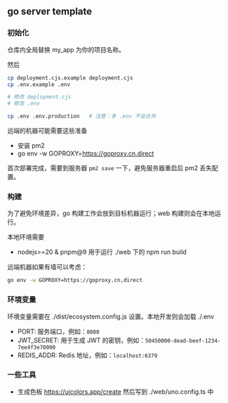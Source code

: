 ## go server template

### 初始化

仓库内全局替换 my_app 为你的项目名称。

然后

```sh
cp deployment.cjs.example deployment.cjs
cp .env.example .env

# 修改 deployment.cjs
# 修改 .env

cp .env .env.production   # 注意：多 .env 不会合并
```

远端的机器可能需要这些准备

- 安装 pm2
- go env -w GOPROXY=https://goproxy.cn,direct

首次部署完成，需要到服务器 `pm2 save` 一下，避免服务器重启后 pm2 丢失配置。

### 构建

为了避免环境差异，go 构建工作会放到目标机器运行；web 构建则会在本地运行。

本地环境需要

- nodejs>=20 & pnpm@9 用于运行 ./web 下的 npm run build

远端机器如果有墙可以考虑：

```sh
go env -w GOPROXY=https://goproxy.cn,direct
```

### 环境变量

环境变量需要在 ./dist/ecosystem.config.js 设置。本地开发则会加载 ./.env

- PORT: 服务端口，例如：`8080`
- JWT_SECRET: 用于生成 JWT 的密钥，例如：`50450000-dead-beef-1234-7ee4f3e70000`
- REDIS_ADDR: Redis 地址，例如：`localhost:6379`

### 一些工具

- 生成色板 https://uicolors.app/create 然后写到 ./web/uno.config.ts 中
